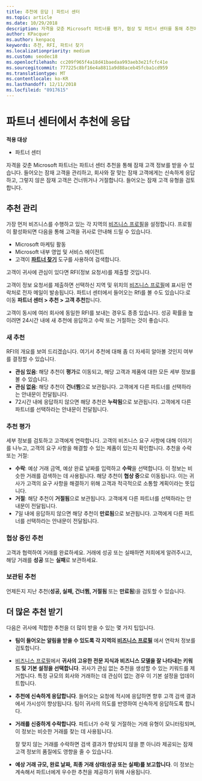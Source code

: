 ```yaml
---
title: 추천에 응답 | 파트너 센터
ms.topic: article
ms.date: 10/29/2018
description: 자격을 갖춘 Microsoft 파트너를 평가, 협상 및 파트너 센터를 통해 추천에 응답 수 있습니다.
author: KPacquer
ms.author: kenpacq
keywords: 추천, RFI, 파트너 찾기
ms.localizationpriority: medium
ms.custom: seodec18
ms.openlocfilehash: cc209f965f4a18d41baedaa993aeb3e21fcfc41e
ms.sourcegitcommit: 777225c8bf16e4a8811a9d88aceb45fcba1cd959
ms.translationtype: MT
ms.contentlocale: ko-KR
ms.lasthandoff: 12/11/2018
ms.locfileid: "8917615"
---
```

# <a name="responding-to-referrals-in-partner-center"></a>파트너 센터에서 추천에 응답

**적용 대상**

-  파트너 센터

자격을 갖춘 Microsoft 파트너는 파트너 센터 추천을 통해 잠재 고객 정보를 받을 수 있습니다. 들어오는 잠재 고객을 관리하고, 회사와 잘 맞는 잠재 고객에게는 신속하게 응답하고, 그렇지 않은 잠재 고객은 건너뛰거나 거절합니다. 들어오는 잠재 고객 유형을 검토합니다. 

## <a name="referral-management"></a>추천 관리

가장 먼저 비즈니스를 수행하고 있는 각 지역의 [비즈니스 프로필](create-a-marketing-profile.md)을 설정합니다. 프로필이 활성화되면 다음을 통해 고객을 귀사로 안내해 드릴 수 있습니다.

*  Microsoft 마케팅 활동
*  Microsoft 내부 영업 및 서비스 에이전트
*  고객이 **[파트너 찾기](https://partnercenter.microsoft.com/pcv/search)** 도구를 사용하여 검색합니다.

고객이 귀사에 관심이 있다면 RFI(정보 요청서)를 제출할 것입니다. 

고객이 정보 요청서를 제출하면 선택하신 지역 및 위치의 [비즈니스 프로필](create-a-marketing-profile.md)에 표시된 연락처로 전자 메일이 발송됩니다. 파트너 센터에서 들어오는 Rfi를 볼 수도 있습니다:로 이동 **파트너 센터 > 추천 > 고객 추천**합니다.

고객이 동시에 여러 회사에 동일한 RFI를 보내는 경우도 종종 있습니다. 성공 확률을 높이려면 24시간 내에 새 추천에 응답하고 수락 또는 거절하는 것이 좋습니다.

### <a name="new-referrals"></a>새 추천

RFI의 개요를 보여 드리겠습니다. 여기서 추천에 대해 좀 더 자세히 알아볼 것인지 여부를 결정할 수 있습니다. 

*  **관심 있음**: 해당 추천이 **평가**로 이동되고, 해당 고객과 제품에 대한 모든 세부 정보를 볼 수 있습니다. 
*  **관심 없음**: 해당 추천이 **건너뜀**으로 보관됩니다. 고객에게 다른 파트너를 선택하라는 안내문이 전달됩니다.
*  72시간 내에 응답하지 않으면 해당 추천은 **누락됨**으로 보관됩니다. 고객에게 다른 파트너를 선택하라는 안내문이 전달됩니다.

### <a name="evaluating-referrals"></a>추천 평가

세부 정보를 검토하고 고객에게 연락합니다. 고객의 비즈니스 요구 사항에 대해 이야기를 나누고, 고객의 요구 사항을 해결할 수 있는 제품이 있는지 확인합니다. 추천을 수락 또는 거절: 

*  **수락**: 예상 거래 금액, 예상 완료 날짜를 입력하고 **수락**을 선택합니다. 이 정보는 비슷한 거래를 검색하는 데 사용됩니다. 해당 추천이 **협상 중**으로 이동됩니다. 이는 귀사가 고객의 요구 사항을 해결하기 위해 고객과 적극적으로 소통할 계획이라는 뜻입니다.
*  **거절**: 해당 추천이 **거절됨**으로 보관됩니다. 고객에게 다른 파트너를 선택하라는 안내문이 전달됩니다.
*  7일 내에 응답하지 않으면 해당 추천이 **만료됨**으로 보관됩니다. 고객에게 다른 파트너를 선택하라는 안내문이 전달됩니다.

### <a name="negotiating-referrals"></a>협상 중인 추천

고객과 협력하여 거래를 완료하세요. 거래에 성공 또는 실패하면 저희에게 알려주시고, 해당 거래를 **성공** 또는 **실패**로 보관하세요. 

### <a name="archived-referrals"></a>보관된 추천

언제든지 지난 추천(**성공, 실패, 건너뜀, 거절됨** 또는 **만료됨**)을 검토할 수 있습니다. 

## <a name="getting-more-referrals"></a>더 많은 추천 받기

다음은 귀사에 적합한 추천을 더 많이 받을 수 있는 몇 가지 팁입니다.

*  **팀이 들어오는 알림을 받을 수 있도록 각 지역의 [비즈니스 프로필](create-a-marketing-profile.md)** 에서 연락처 정보를 검토합니다.

*  [비즈니스 프로필](create-a-marketing-profile.md)에서 **귀사의 고유한 전문 지식과 비즈니스 모델을 잘 나타내는 키워드 및 기본 설정을 선택합니다**. 귀사가 관심 없는 추천을 생성할 수 있는 키워드를 제거합니다. 특정 규모의 회사와 거래하는 데 관심이 없는 경우 이 기본 설정을 업데이트합니다.

*  **추천에 신속하게 응답합니다**. 들어오는 요청에 적시에 응답하면 향후 고객 검색 결과에서 가시성이 향상됩니다. 팀이 귀사의 의도를 반영하여 신속하게 응답하도록 합니다.

*  **거래를 신중하게 수락합니다**. 파트너가 수락 및 거절하는 거래 유형이 모니터링되며, 이 정보는 비슷한 거래를 찾는 데 사용됩니다. 

   잘 맞지 않는 거래를 수락하면 검색 결과가 향상되지 않을 뿐 아니라 제공되는 잠재 고객 정보의 품질에도 영향을 줄 수 있습니다.

*  **예상 거래 규모, 완료 날짜, 최종 거래 상태(성공 또는 실패)를 보고합니다**. 이 정보는 계속해서 파트너에게 우수한 추천을 제공하기 위해 사용됩니다.
